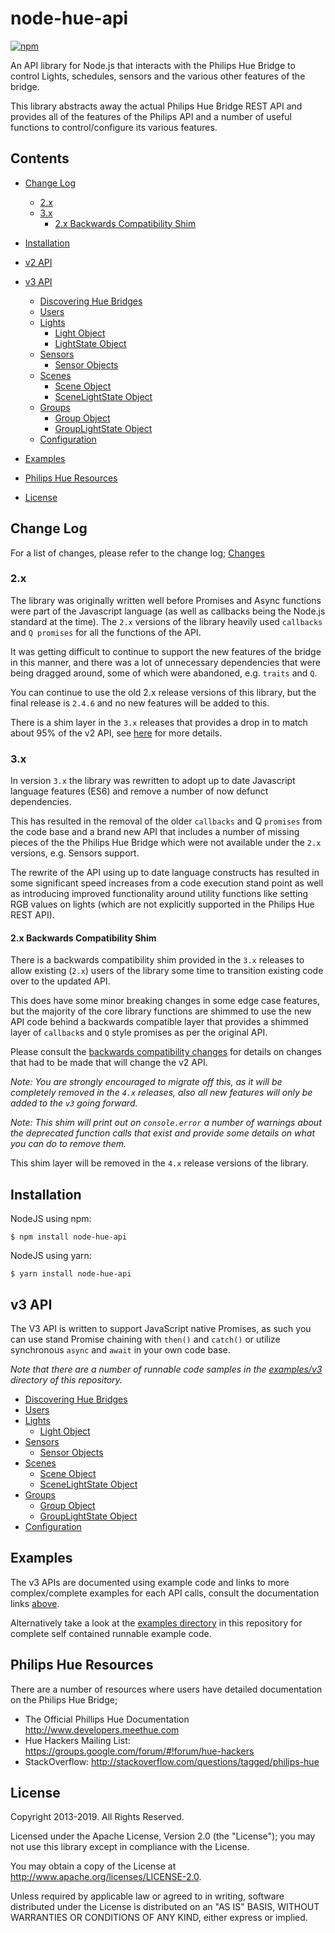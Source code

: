# node-hue-api

[![npm](https://img.shields.io/npm/v/node-hue-api.svg)](http://npmjs.org/node-hue-api)

An API library for Node.js that interacts with the Philips Hue Bridge to control Lights, schedules, sensors and the 
various other features of the bridge.

This library abstracts away the actual Philips Hue Bridge REST API and provides all of the features of the Philips API and
a number of useful functions to control/configure its various features.


## Contents
- [Change Log](#change-log)
    - [2.x](#2x)
    - [3.x](#3x)
        - [2.x Backwards Compatibility Shim](#2x-backwards-compatibility-shim) 

- [Installation](#installation)

- [v2 API](docs/v2_api.md)

- [v3 API](#v3-api)
    - [Discovering Hue Bridges](docs/discovery.md)  
    - [Users](docs/users.md)
    - [Lights](docs/lights.md)
        - [Light Object](docs/light.md)
        - [LightState Object](docs/lightState.md)
    - [Sensors](docs/sensors.md)
        - [Sensor Objects](docs/sensor.md)
    - [Scenes](docs/scenes.md)
        - [Scene Object](docs/scene.md)
        - [SceneLightState Object](docs/lightState.md#scenelightstate)
    - [Groups](docs/groups.md)
        - [Group Object](docs/group.md)
        - [GroupLightState Object](docs/lightState.md#grouplightstate)
    - [Configuration](docs/configuration.md)

- [Examples](#examples)

- [Philips Hue Resources](#philips-hue-resources)

- [License](#license)



## Change Log
For a list of changes, please refer to the change log;
[Changes](Changelog.md)


### 2.x
The library was originally written well before Promises and Async functions were part of the Javascript language (as well 
as callbacks being the Node.js standard at the time). The `2.x` versions of the library heavily used  `callbacks` and 
`Q promises` for all the functions of the API.

It was getting difficult to continue to support the new features of the bridge in this manner, and there was a lot of 
unnecessary dependencies that were being dragged around, some of which were abandoned, e.g. `traits` and `Q`.

You can continue to use the old 2.x release versions of this library, but the final release is `2.4.6` and no new 
features will be added to this.

There is a shim layer in the `3.x` releases that provides a drop in to match about 95% of the v2 API, see 
[here](#2x-backwards-compatibility-shim) for more details.



### 3.x
In version `3.x` the library was rewritten to adopt up to date Javascript language features (ES6) and remove a number of
now defunct dependencies.

This has resulted in the removal of the older `callbacks` and Q `promises` from the code base and a brand new API that
includes a number of missing pieces of the the Philips Hue Bridge which were not available under the `2.x` versions, 
e.g. Sensors support.

The rewrite of the API using up to date language constructs has resulted in some significant speed increases from a 
code execution stand point as well as introducing improved functionality around utility functions like setting RGB values 
on lights (which are not explicitly supported in the Philips Hue REST API).

#### 2.x Backwards Compatibility Shim
There is a backwards compatibility shim provided in the `3.x` releases to allow existing (`2.x`) users of 
the library some time to transition existing code over to the updated API.

This does have some minor breaking changes in some edge case features, but the majority of the core library 
functions are shimmed to use the new API code behind a backwards compatible layer that provides a shimmed layer of
`callback`s and `Q` style promises as per the original API.

Please consult the [backwards compatibility changes](docs/v3_backwards_compatibility.md) for details on changes that had 
to be made that will change the v2 API.

_Note: You are strongly encouraged to migrate off this, as it will be completely removed in the `4.x` releases, also all new 
features will only be added to the `v3` going forward._  

_Note: This shim will print out on `console.error` a number of warnings about the deprecated function calls that exist and
provide some details on what you can do to remove them._

This shim layer will be removed in the `4.x` release versions of the library.


## Installation

NodeJS using npm:
```
$ npm install node-hue-api
```

NodeJS using yarn:
```
$ yarn install node-hue-api
```


## v3 API

The V3 API is written to support JavaScript native Promises, as such you can use stand Promise chaining with `then()` 
and `catch()` or utilize synchronous `async` and `await` in your own code base.

_Note that there are a number of runnable code samples in the [examples/v3](examples/v3) directory of this repository._

- [Discovering Hue Bridges](docs/discovery.md)  
- [Users](docs/users.md)
- [Lights](docs/lights.md)
    - [Light Object](docs/light.md)
- [Sensors](docs/sensors.md)
    - [Sensor Objects](docs/sensor.md)
- [Scenes](docs/scenes.md)
    - [Scene Object](docs/scene.md)
    - [SceneLightState Object](docs/lightState.md#scenelightstate)
- [Groups](docs/groups.md)
    - [Group Object](docs/group.md)
    - [GroupLightState Object](docs/lightState.md#grouplightstate)
- [Configuration](docs/configuration.md)



## Examples
The v3 APIs are documented using example code and links to more complex/complete examples for each API calls, consult 
the documentation links [above](#v3-api).

Alternatively take a look at the [examples directory](examples/v3) in this repository for complete self contained 
runnable example code.



## Philips Hue Resources

There are a number of resources where users have detailed documentation on the Philips Hue Bridge;
 - The Official Phillips Hue Documentation <http://www.developers.meethue.com>
 - Hue Hackers Mailing List: <https://groups.google.com/forum/#!forum/hue-hackers>
 - StackOverflow: <http://stackoverflow.com/questions/tagged/philips-hue>


## License
Copyright 2013-2019. All Rights Reserved.

Licensed under the Apache License, Version 2.0 (the "License"); you may not use this library except in compliance with the License.

You may obtain a copy of the License at <http://www.apache.org/licenses/LICENSE-2.0>.

Unless required by applicable law or agreed to in writing, software distributed under the License is distributed on an "AS IS" BASIS, WITHOUT WARRANTIES OR CONDITIONS OF ANY KIND, either express or implied.
